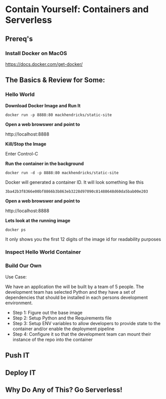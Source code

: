 # Contain Yourself: Containers and Serverless

## Prereq's

### Install Docker on MacOS

https://docs.docker.com/get-docker/

## The Basics & Review for Some: 

### Hello World 

**Download Docker Image and Run It**

```
docker run -p 8888:80 mackhendricks/static-site
```

**Open a web browswer and point to** 

http://localhost:8888

**Kill/Stop the Image**

Enter Control-C

**Run the container in the background**

```
docker run -d -p 8888:80 mackhendricks/static-site
```

Docker will generated a container ID.  It will look something lke this

```
3ba42b3f8366e00bf8866b3b863eb3228d97090c81488648d60da5bab00e203
```
**Open a web browswer and point to** 

http://localhost:8888

**Lets look at the running image**

```
docker ps
```

It only shows you the first 12 digits of the image id for readability purposes

### Inspect Hello World Container


### Build Our Own

Use Case: 

We have an application the will be built by a team of 5 people. The development team has selected Python and they have a set of dependencies that should be installed in each persons development environment.

- Step 1: Figure out the base image
- Step 2: Setup Python and the Requirements file
- Step 3: Setup ENV variables to allow developers to provide state to the container and/or enable the deployment pipeline
- Step 4: Configure it so that the development team can mount their instance of the repo into the container

## Push IT

## Deploy IT 

## Why Do Any of This? Go Serverless!
